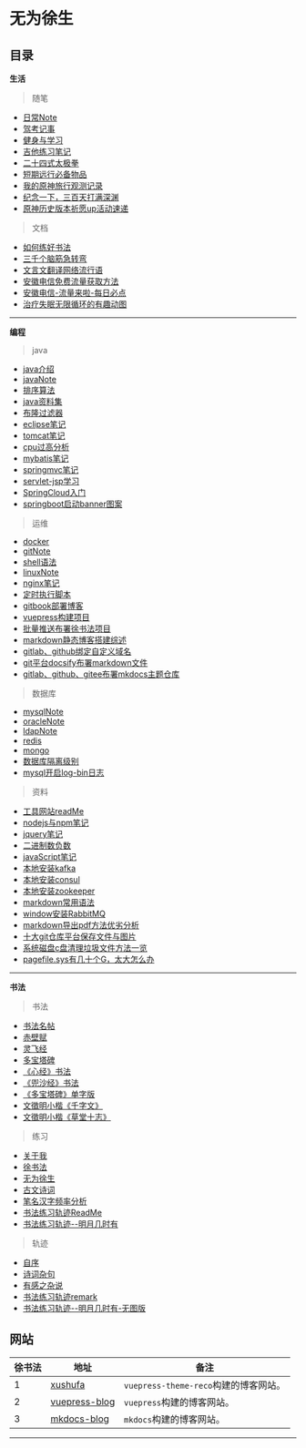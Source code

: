 # 无为徐生

## 目录

**生活**

> 随笔

  - [日常Note](生活/随笔/日常Note.md)
  - [驾考记事](生活/随笔/驾考记事.md)
  - [健身与学习](生活/随笔/健身与学习.md)
  - [吉他练习笔记](生活/随笔/吉他练习笔记.md)
  - [二十四式太极拳](生活/随笔/二十四式太极拳.md)
  - [短期远行必备物品](生活/随笔/短期远行必备物品.md)
  - [我的原神旅行观测记录](生活/随笔/我的原神旅行观测记录.md)
  - [纪念一下，三百天打满深渊](生活/随笔/纪念一下，三百天打满深渊.md)
  - [原神历史版本祈愿up活动速递](生活/随笔/原神历史版本祈愿up活动速递.md)

> 文档

  - [如何练好书法](生活/文档/如何练好书法.md)
  - [三千个脑筋急转弯](生活/文档/三千个脑筋急转弯.md)
  - [文言文翻译网络流行语](生活/文档/文言文翻译网络流行语.md)
  - [安徽电信免费流量获取方法](生活/文档/安徽电信免费流量获取方法.md)
  - [安徽电信-流量来啦-每日必点](生活/文档/安徽电信-流量来啦-每日必点.md)
  - [治疗失眠无限循环的有趣动图](生活/文档/治疗失眠无限循环的有趣动图.md)
  
---

**编程** 

> java

  - [java介绍](编程/java/java介绍.md)
  - [javaNote](编程/java/javaNote.md)
  - [排序算法](编程/java/排序算法.md)
  - [java资料集](编程/java/java资料集.md)
  - [布隆过滤器](编程/java/布隆过滤器.md)
  - [eclipse笔记](编程/java/eclipse笔记.md)
  - [tomcat笔记](编程/java/tomcat笔记.md)
  - [cpu过高分析](编程/java/cpu过高分析.md)
  - [mybatis笔记](编程/java/mybatis笔记.md)
  - [springmvc笔记](编程/java/springmvc笔记.md)
  - [servlet-jsp学习](编程/java/servlet-jsp学习.md)
  - [SpringCloud入门](编程/java/SpringCloud入门.md)
  - [springboot启动banner图案](编程/java/springboot启动banner图案.md)
  
> 运维

  - [docker](编程/运维/docker.md)
  - [gitNote](编程/运维/gitNote.md)
  - [shell语法](编程/运维/shell语法.md)
  - [linuxNote](编程/运维/linuxNote-x.md)
  - [nginx笔记](编程/运维/nginx笔记.md)
  - [定时执行脚本](编程/运维/定时执行脚本.md)
  - [gitbook部署博客](编程/运维/gitbook部署博客.md)
  - [vuepress构建项目](编程/运维/vuepress构建项目.md)
  - [批量推送布署徐书法项目](编程/运维/批量推送布署徐书法项目.md)
  - [markdown静态博客搭建综述](编程/运维/markdown静态博客搭建综述.md)
  - [gitlab、github绑定自定义域名](编程/运维/gitlab、github绑定自定义域名.md)
  - [git平台docsify布署markdown文件](编程/运维/git平台docsify布署markdown文件.md)
  - [gitlab、github、gitee布署mkdocs主题仓库](编程/运维/gitlab、github、gitee布署mkdocs主题仓库.md)
  
> 数据库

  - [mysqlNote](编程/数据库/mysqlNote.md)
  - [oracleNote](编程/数据库/oracleNote.md)
  - [ldapNote](编程/数据库/ldapNote.md)
  - [redis](编程/数据库/redis.md)
  - [mongo](编程/数据库/mongo.md)
  - [数据库隔离级别](编程/数据库/数据库隔离级别.md)
  - [mysql开启log-bin日志](编程/数据库/mysql开启log-bin日志.md) 
  
> 资料

  - [工具网站readMe](编程/资料/工具网站readMe.md)
  - [nodejs与npm笔记](编程/资料/nodejs与npm笔记.md)
  - [jquery笔记](编程/资料/jquery笔记.md)
  - [二进制数负数](编程/资料/二进制数负数.md)
  - [javaScript笔记](编程/资料/javaScript笔记.md)
  - [本地安装kafka](编程/资料/本地安装kafka.md)
  - [本地安装consul](编程/资料/本地安装consul.md)
  - [本地安装zookeeper](编程/资料/本地安装zookeeper.md)
  - [markdown常用语法](编程/资料/markdown常用语法.md)
  - [window安装RabbitMQ](编程/资料/window安装RabbitMQ.md)
  - [markdown导出pdf方法优劣分析](编程/资料/markdown导出pdf方法优劣分析.md)
  - [十大git仓库平台保存文件与图片](编程/资料/十大git仓库平台保存文件与图片.md)
  - [系统磁盘c盘清理垃圾文件方法一览](编程/资料/系统磁盘c盘清理垃圾文件方法一览.md)
  - [pagefile.sys有几十个G，太大怎么办](编程/资料/pagefile.sys有几十个G，太大怎么办.md)

---

**书法**

> 书法

  - [书法名帖](书法/书法/书法名帖.md) 
  - [赤壁赋](书法/书法/赤壁赋.md)
  - [灵飞经](书法/书法/灵飞经.md)
  - [多宝塔碑](书法/书法/多宝塔碑.md)
  - [《心经》书法](书法/书法/《心经》书法.md)
  - [《兜沙经》书法](书法/书法/《兜沙经》书法.md) 
  - [《多宝塔碑》单字版](书法/书法/《多宝塔碑》单字版.md) 
  - [文徵明小楷《千字文》](书法/书法/文徵明小楷《千字文》.md)
  - [文徵明小楷《草堂十志》](书法/书法/文徵明小楷《草堂十志》.md)
  
> 练习

  - [关于我](关于我.md) 
  - [徐书法](书法/练习/徐书法.md) 
  - [无为徐生](书法/练习/无为徐生.md)
  - [古文诗词](书法/练习/古文诗词.md) 
  - [笔名汉字频率分析](书法/练习/笔名汉字频率分析.md)
  - [书法练习轨迹ReadMe](书法/练习/书法练习轨迹ReadMe.md)
  - [书法练习轨迹--明月几时有](书法/练习/书法练习轨迹--明月几时有.md)
  
> 轨迹

  - [自序](书法/轨迹/自序.md) 
  - [诗词杂句](书法/轨迹/诗词杂句.md) 
  - [有感之杂说](书法/轨迹/有感之杂说.md)
  - [书法练习轨迹remark](书法/轨迹/书法练习轨迹remark.md)
  - [书法练习轨迹--明月几时有-无图版](书法/轨迹/书法练习轨迹--明月几时有-无图版.md)

  
## 网站

| 徐书法 | 地址        |  备注          |
| -----  | ----------- |  ------------- |
| 1      | [xushufa]( https://xushufa.cn )                  	    | `vuepress-theme-reco`构建的博客网站。|
| 2      | [vuepress-blog]( https://vuepress-blog.xushufa.cn )  	| `vuepress`构建的博客网站。           |
| 3      | [mkdocs-blog]( https://xuyq123.gitlab.io/mkdocs-blog )   | `mkdocs`构建的博客网站。             |

---


